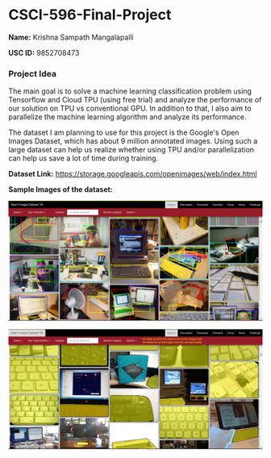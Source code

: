 # CSCI-596-Final-Project

 **Name:** Krishna Sampath Mangalapalli

 **USC ID:** 9852708473
 
 ### Project Idea
 
 The main goal is to solve a machine learning classification problem using Tensorflow and Cloud TPU (using free trial) and analyze the performance of our solution on TPU vs conventional GPU. 
 In addition to that, I also aim to parallelize the machine learning algorithm and analyze its performance.
 
 The dataset I am planning to use for this project is the Google's Open Images Dataset, which has about 9 million annotated images. Using such a large dataset can help us realize whether using TPU and/or parallelization can help us save a lot of time during training. 
 
 **Dataset Link:** https://storage.googleapis.com/openimages/web/index.html
 
 **Sample Images of the dataset:**
 
 ![This is an image](https://github.com/krishnasampath23/CSCI-596-Final-Project/blob/main/Sample_Detection.PNG)
 
 ![This is an image](https://github.com/krishnasampath23/CSCI-596-Final-Project/blob/main/Sample_Segmentation.PNG)
